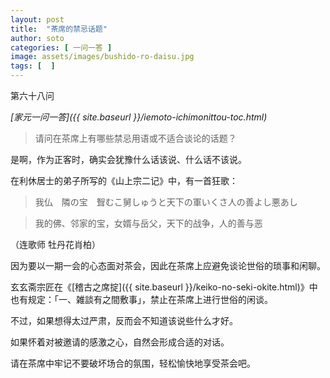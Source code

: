 ```yaml
---
layout: post
title:  "茶席的禁忌话题"
author: soto
categories: [ 一问一答 ]
image: assets/images/bushido-ro-daisu.jpg
tags: [  ]
---
```


第六十八问

*[家元一问一答]({{ site.baseurl }}/iemoto-ichimonittou-toc.html)*

> 请问在茶席上有哪些禁忌用语或不适合谈论的话题？

是啊，作为正客时，确实会犹豫什么话该说、什么话不该说。

在利休居士的弟子所写的《山上宗二记》中，有一首狂歌：

> 我仏　隣の宝　聟むこ舅しゅうと天下の軍いくさ人の善よし悪あし  

> 我的佛、邻家的宝，女婿与岳父，天下的战争，人的善与恶  

（连歌师 牡丹花肖柏）

因为要以一期一会的心态面对茶会，因此在茶席上应避免谈论世俗的琐事和闲聊。

玄玄斋宗匠在《[稽古之席掟]({{ site.baseurl }}/keiko-no-seki-okite.html)》中也有规定：「一、雑談有之間敷事」，禁止在茶席上进行世俗的闲谈。

不过，如果想得太过严肃，反而会不知道该说些什么才好。

如果怀着对被邀请的感激之心，自然会形成合适的对话。

请在茶席中牢记不要破坏场合的氛围，轻松愉快地享受茶会吧。